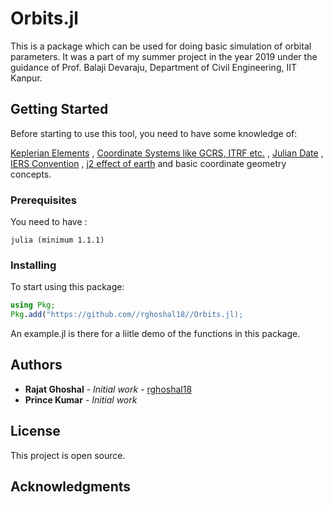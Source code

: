 # Orbits.jl

This is a package which can be used for doing basic simulation of orbital parameters.
It was a part of my summer project in the year 2019 under the guidance of Prof. Balaji Devaraju,
Department of Civil Engineering, IIT Kanpur.


## Getting Started

Before starting to use this tool, you need to have some knowledge of:

[Keplerian Elements](https://www.tutorialspoint.com/satellite_communication/satellite_communication_orbital_mechanics.htm)
, [Coordinate Systems like GCRS, ITRF etc.](http://www.igig.up.wroc.pl/satgeonaw2011/.%5Cdownload%5CPrezentacje%5CSesja1%5CBrzezinskiLiwoszRogowski-Global%20reference%20systems%20and%20Earth%20rotation.pdf)
, [Julian Date](https://www.aavso.org/about-jd)
, [IERS Convention](https://www.iers.org/IERS/EN/Publications/TechnicalNotes/tn36.html)
, [j2 effect of earth](https://link.springer.com/chapter/10.1007%2F3-540-26932-0_6)
and basic coordinate geometry concepts.

### Prerequisites

You need to have :

```
julia (minimum 1.1.1)

```

### Installing

To start using this package:


```julia
using Pkg;
Pkg.add("https://github.com//rghoshal18//Orbits.jl);
```

An example.jl is there for a liitle demo of the functions in this package.

## Authors

* **Rajat Ghoshal** - *Initial work* - [rghoshal18](https://github.com/rghoshal18)
* **Prince Kumar** - *Initial work*


## License

This project is open source.

## Acknowledgments

